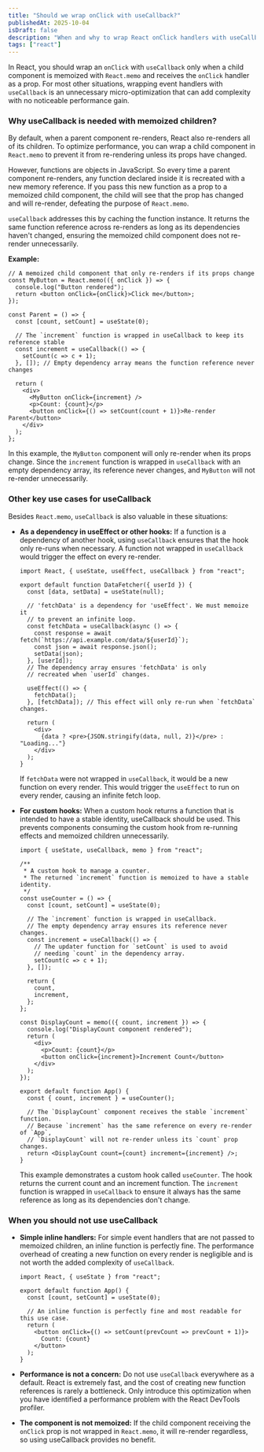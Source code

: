 ```yaml
---
title: "Should we wrap onClick with useCallback?"
publishedAt: 2025-10-04
isDraft: false
description: "When and why to wrap React onClick handlers with useCallback and best practices for performance optimization."
tags: ["react"]
---
```


In React, you should wrap an `onClick` with `useCallback` only when a child component is memoized with `React.memo` and receives the `onClick` handler as a prop. For most other situations, wrapping event handlers with `useCallback` is an unnecessary micro-optimization that can add complexity with no noticeable performance gain.

### Why useCallback is needed with memoized children?

By default, when a parent component re-renders, React also re-renders all of its children. To optimize performance, you can wrap a child component in `React.memo` to prevent it from re-rendering unless its props have changed.

However, functions are objects in JavaScript. So every time a parent component re-renders, any function declared inside it is recreated with a new memory reference. If you pass this new function as a prop to a memoized child component, the child will see that the prop has changed and will re-render, defeating the purpose of `React.memo`.

`useCallback` addresses this by caching the function instance. It returns the same function reference across re-renders as long as its dependencies haven't changed, ensuring the memoized child component does not re-render unnecessarily.

**Example:**

```tsx
// A memoized child component that only re-renders if its props change
const MyButton = React.memo(({ onClick }) => {
  console.log("Button rendered");
  return <button onClick={onClick}>Click me</button>;
});

const Parent = () => {
  const [count, setCount] = useState(0);

  // The `increment` function is wrapped in useCallback to keep its reference stable
  const increment = useCallback(() => {
    setCount(c => c + 1);
  }, []); // Empty dependency array means the function reference never changes

  return (
    <div>
      <MyButton onClick={increment} />
      <p>Count: {count}</p>
      <button onClick={() => setCount(count + 1)}>Re-render Parent</button>
    </div>
  );
};
```

In this example, the `MyButton` component will only re-render when its props change. Since the `increment` function is wrapped in `useCallback` with an empty dependency array, its reference never changes, and `MyButton` will not re-render unnecessarily.

### Other key use cases for useCallback

Besides `React.memo`, `useCallback` is also valuable in these situations:

- **As a dependency in useEffect or other hooks:** If a function is a dependency of another hook, using `useCallback` ensures that the hook only re-runs when necessary. A function not wrapped in `useCallback` would trigger the effect on every re-render.

  ```tsx
  import React, { useState, useEffect, useCallback } from "react";

  export default function DataFetcher({ userId }) {
    const [data, setData] = useState(null);

    // 'fetchData' is a dependency for 'useEffect'. We must memoize it
    // to prevent an infinite loop.
    const fetchData = useCallback(async () => {
      const response = await fetch(`https://api.example.com/data/${userId}`);
      const json = await response.json();
      setData(json);
    }, [userId]);
    // The dependency array ensures 'fetchData' is only
    // recreated when `userId` changes.

    useEffect(() => {
      fetchData();
    }, [fetchData]); // This effect will only re-run when `fetchData` changes.

    return (
      <div>
        {data ? <pre>{JSON.stringify(data, null, 2)}</pre> : "Loading..."}
      </div>
    );
  }
  ```

  If `fetchData` were not wrapped in `useCallback`, it would be a new function on every render. This would trigger the `useEffect` to run on every render, causing an infinite fetch loop.

- **For custom hooks:** When a custom hook returns a function that is intended to have a stable identity, useCallback should be used. This prevents components consuming the custom hook from re-running effects and memoized children unnecessarily.

  ```tsx
  import { useState, useCallback, memo } from "react";

  /**
   * A custom hook to manage a counter.
   * The returned `increment` function is memoized to have a stable identity.
   */
  const useCounter = () => {
    const [count, setCount] = useState(0);

    // The `increment` function is wrapped in useCallback.
    // The empty dependency array ensures its reference never changes.
    const increment = useCallback(() => {
      // The updater function for `setCount` is used to avoid
      // needing `count` in the dependency array.
      setCount(c => c + 1);
    }, []);

    return {
      count,
      increment,
    };
  };

  const DisplayCount = memo(({ count, increment }) => {
    console.log("DisplayCount component rendered");
    return (
      <div>
        <p>Count: {count}</p>
        <button onClick={increment}>Increment Count</button>
      </div>
    );
  });

  export default function App() {
    const { count, increment } = useCounter();

    // The `DisplayCount` component receives the stable `increment` function.
    // Because `increment` has the same reference on every re-render of `App`,
    // `DisplayCount` will not re-render unless its `count` prop changes.
    return <DisplayCount count={count} increment={increment} />;
  }
  ```

  This example demonstrates a custom hook called `useCounter`. The hook returns the current count and an increment function. The `increment` function is wrapped in `useCallback` to ensure it always has the same reference as long as its dependencies don't change.

### When you should not use useCallback

- **Simple inline handlers:** For simple event handlers that are not passed to memoized children, an inline function is perfectly fine. The performance overhead of creating a new function on every render is negligible and is not worth the added complexity of `useCallback`.

  ```tsx
  import React, { useState } from "react";

  export default function App() {
    const [count, setCount] = useState(0);

    // An inline function is perfectly fine and most readable for this use case.
    return (
      <button onClick={() => setCount(prevCount => prevCount + 1)}>
        Count: {count}
      </button>
    );
  }
  ```

- **Performance is not a concern:** Do not use `useCallback` everywhere as a default. React is extremely fast, and the cost of creating new function references is rarely a bottleneck. Only introduce this optimization when you have identified a performance problem with the React DevTools profiler.

- **The component is not memoized:** If the child component receiving the `onClick` prop is not wrapped in `React.memo`, it will re-render regardless, so using useCallback provides no benefit.
